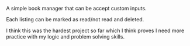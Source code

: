 A simple book manager that can be accept custom inputs.

Each listing can be marked as read/not read and deleted.

I think this was the hardest project so far which I think proves I need more practice with my logic and problem solving skills.
